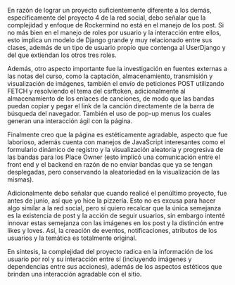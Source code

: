 En razón de lograr un proyecto suficientemente diferente a los demás, especificamente del proyecto
4 de la red social, debo señalar que la complejidad y enfoque de Rockermind no está en el manejo de
los post. Si no más bien en el manejo de roles por usuario y la interacción entre ellos, esto 
implica un modelo de Django grande y muy relacionado entre sus clases, además de un tipo de usuario 
propio que contenga al UserDjango y del que extiendan los otros tres roles.

Además, otro aspecto importante fue la investigación en fuentes externas a las notas del curso, 
como la captación, almacenamiento, transmisión y visualización de imágenes, también el envío de
peticiones POST utilizando FETCH y resolviendo el tema del csrftoken, adicionalmente al 
almacenamiento de los enlaces de canciones, de modo que las bandas puedan copiar y pegar el link 
de la canción directamente de la barra de búsqueda del navegador. También el uso de pop-up menus
los cuales generan una interacción ágil con la página.

Finalmente creo que la página es estéticamente agradable, aspecto que fue laborioso, además cuenta 
con manejos de JavaScript interesantes como el formulario dinámico de registro y la visualización 
aleatoria y progresiva de las bandas para los Place Owner (esto implicó una comunicación entre el 
front end y el backend en razón de no enviar bandas que ya se tengan desplegadas, pero conservando 
la aleatoriedad en la visualización de las mismas). 

Adicionalmente debo señalar que cuando realicé el penúltimo proyecto, fue antes de junio, así que
yo hice la pizzería. Esto no es excusa para hacer algo similar a la red social, pero sí quiero 
recalcar que la única semejanza es la existencia de post y la acción de seguir usuarios, sin embargo
intenté innovar estas semejanza con las imágenes en los post y la distinción entre likes y loves. 
Así, la creación de eventos, notificaciones, atributos de los usuarios y la temática es totalmente
original.

En síntesis, la complejidad del proyecto radica en la información de los usuario por rol y su
interacción entre sí (incluyendo imágenes y dependencias entre sus acciones), además de los
aspectos estéticos que brindan una interacción agradable con el sitio. 